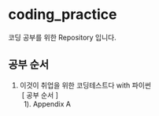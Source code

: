 # coding_practice
코딩 공부를 위한 Repository 입니다.

## 공부 순서
1. 이것이 취업을 위한 코딩테스트다 with 파이썬  
&nbsp;[ 공부 순서 ]  
&nbsp;&nbsp;1). Appendix A  
